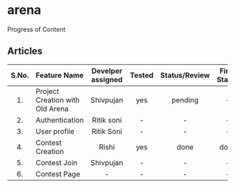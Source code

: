 # arena

Progress of Content

## Articles

S.No.   |         Feature Name            | Develper assigned   | Tested | Status/Review   | Final Status
:------:|:----------------------- |:-----------------:|:------:|:-----------------:|:------------:
|1. | Project Creation with Old Arena  | Shivpujan | yes | pending | - |
|2. | Authentication | Ritik soni | - | - | -|
|3. | User profile  | Ritik Soni | - | - | - |
|4. | Contest Creation  | Rishi | yes | done | done |
|5. | Contest Join  | Shivpujan | - | - | - |
|6. | Contest Page  | - | - | - | - |
